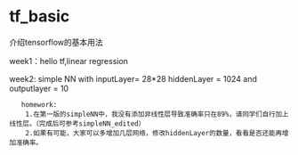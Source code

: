 # tf_basic
介绍tensorflow的基本用法

week1：hello tf,linear regression

week2: simple NN 
       with inputLayer= 28*28 hiddenLayer = 1024 and outputlayer = 10
       
       homework:
        1.在第一版的simpleNN中，我没有添加非线性层导致准确率只在89%，请同学们自行加上线性层。（完成后可参考simpleNN_edited）
        2.如果有可能，大家可以多增加几层网络，修改hiddenLayer的数量，看看是否还能再增加准确率。
